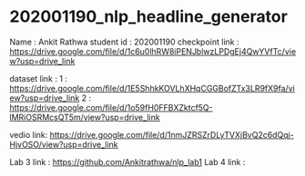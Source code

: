 # 202001190_nlp_headline_generator

 Name : Ankit Rathwa 
 student id : 202001190
checkpoint link : https://drive.google.com/file/d/1c6u0lhRW8iPENJblwzLPDgEj4QwYVfTc/view?usp=drive_link

dataset link : 
1 : https://drive.google.com/file/d/1E5ShhkKOVLhXHqCGGBofZTx3LR9fX9fa/view?usp=drive_link
2 : https://drive.google.com/file/d/1o59fH0FFBXZktcf5Q-lMRiOSRMcsQT5m/view?usp=drive_link

vedio link: https://drive.google.com/file/d/1nmJZRSZrDLyTVXjBvQ2c6dQqj-HjvOSO/view?usp=drive_link





Lab 3 link : https://github.com/Ankitrathwa/nlp_lab1
Lab 4 link : 
